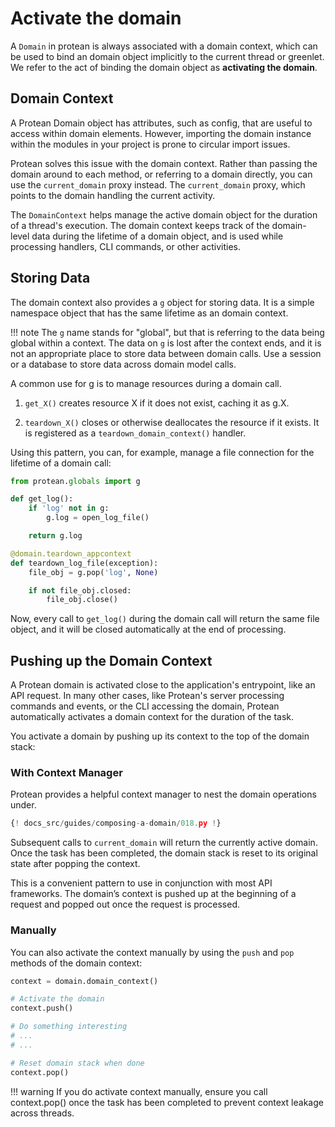 # Activate the domain

A `Domain` in protean is always associated with a domain context, which can be
used to bind an domain object implicitly to the current thread or greenlet. We
refer to the act of binding the domain object as **activating the domain**.

## Domain Context

A Protean Domain object has attributes, such as config, that are useful to
access within domain elements. However, importing the domain instance within
the modules in your project is prone to circular import issues.

Protean solves this issue with the domain context. Rather than passing the
domain around to each method, or referring to a domain directly, you can use
the `current_domain` proxy instead. The `current_domain` proxy,
which points to the domain handling the current activity. 

The `DomainContext` helps manage the active domain object for the duration of a
thread's execution. The domain context keeps track of the domain-level data
during the lifetime of a domain object, and is used while processing handlers,
CLI commands, or other activities. 

## Storing Data

The domain context also provides a `g` object for storing data. It is a simple
namespace object that has the same lifetime as an domain context.

!!! note
    The `g` name stands for "global", but that is referring to the data
    being global within a context. The data on `g` is lost after the context
    ends, and it is not an appropriate place to store data between domain
    calls. Use a session or a database to store data across domain model calls.

A common use for g is to manage resources during a domain call.

1. `get_X()` creates resource X if it does not exist, caching it as g.X.

2. `teardown_X()` closes or otherwise deallocates the resource if it exists.
It is registered as a `teardown_domain_context()` handler.

Using this pattern, you can, for example, manage a file connection for the
lifetime of a domain call:

```python
from protean.globals import g

def get_log():
    if 'log' not in g:
        g.log = open_log_file()

    return g.log

@domain.teardown_appcontext
def teardown_log_file(exception):
    file_obj = g.pop('log', None)

    if not file_obj.closed:
        file_obj.close()
```

Now, every call to `get_log()` during the domain call will return the same file
object, and it will be closed automatically at the end of processing.

## Pushing up the Domain Context

A Protean domain is activated close to the application's entrypoint, like an
API request. In many other cases, like Protean's server processing commands and
events, or the CLI accessing the domain, Protean automatically activates a
domain context for the duration of the task.

You activate a domain by pushing up its context to the top of the domain stack:

### With Context Manager
Protean provides a helpful context manager to nest the domain operations
under.

```python hl_lines="18-21"
{! docs_src/guides/composing-a-domain/018.py !}
```

Subsequent calls to `current_domain` will return the currently active domain.
Once the task has been completed, the domain stack is reset to its original
state after popping the context.

This is a convenient pattern to use in conjunction with most API frameworks.
The domain’s context is pushed up at the beginning of a request and popped out 
once the request is processed.

### Manually

You can also activate the context manually by using the `push` and `pop`
methods of the domain context:

```python
context = domain.domain_context()

# Activate the domain
context.push()

# Do something interesting
# ...
# ...

# Reset domain stack when done
context.pop()
```

!!! warning
    If you do activate context manually, ensure you call context.pop() once the
    task has been completed to prevent context leakage across threads.
